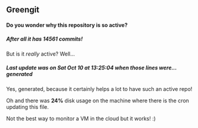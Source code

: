 ## Greengit

#### Do you wonder why this repository is so active?

##### After all it has 14561 commits!

But is it *really* active? Well...

##### Last update was on Sat Oct 10 at 13:25:04 when those lines were... generated

Yes, generated, because it certainly helps a lot to have such an active repo!

Oh and there was **24%** disk usage on the machine
where there is the cron updating this file.

Not the best way to monitor a VM in the cloud but it works! :)
